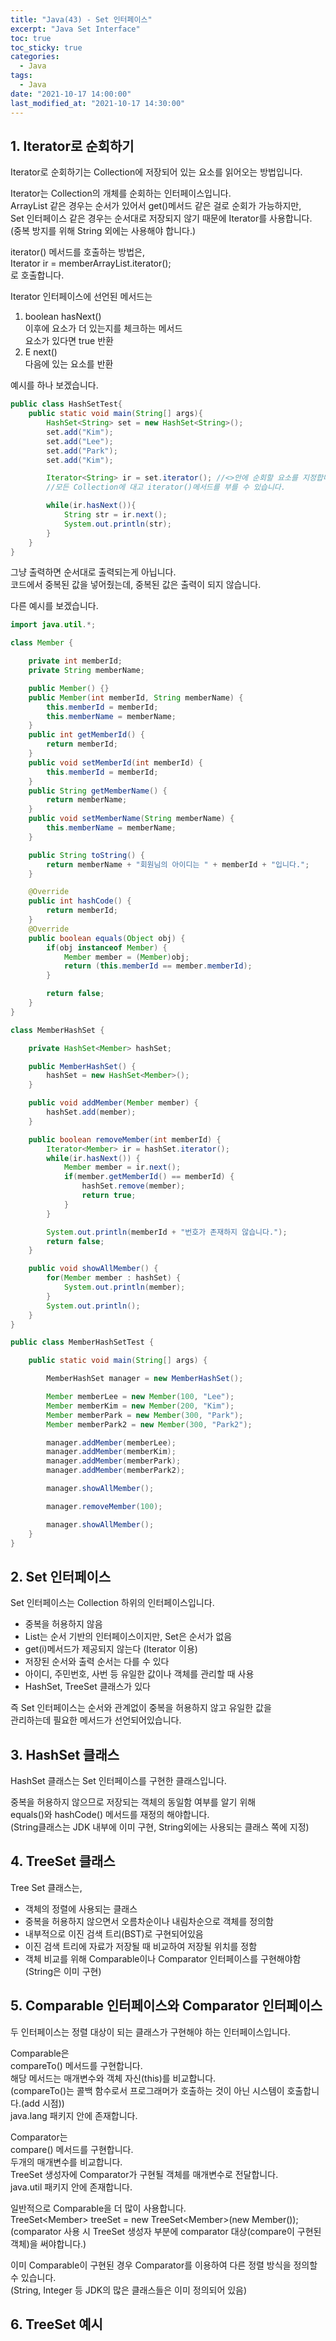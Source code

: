 ```yaml
---
title: "Java(43) - Set 인터페이스"
excerpt: "Java Set Interface"
toc: true
toc_sticky: true
categories:
  - Java
tags:
  - Java
date: "2021-10-17 14:00:00"
last_modified_at: "2021-10-17 14:30:00"
---
```


## 1. Iterator로 순회하기

Iterator로 순회하기는 Collection에 저장되어 있는 요소를 읽어오는 방법입니다.<br/>

Iterator는 Collection의 개체를 순회하는 인터페이스입니다.<br/>
ArrayList 같은 경우는 순서가 있어서 get()메서드 같은 걸로 순회가 가능하지만,<br/>
Set 인터페이스 같은 경우는 순서대로 저장되지 않기 때문에 Iterator를 사용합니다.<br/>
(중복 방지를 위해 String 외에는 사용해야 합니다.)<br/>

iterator() 메서드를 호출하는 방법은,<br/>
Iterator ir = memberArrayList.iterator();<br/>
로 호출합니다.<br/>

Iterator 인터페이스에 선언된 메서드는<br/>

1. boolean hasNext()<br/>
   이후에 요소가 더 있는지를 체크하는 메서드<br/>
   요소가 있다면 true 반환
2. E next()<br/>
   다음에 있는 요소를 반환

예시를 하나 보겠습니다.<br/>

```java
public class HashSetTest{
    public static void main(String[] args){
        HashSet<String> set = new HashSet<String>();
        set.add("Kim");
        set.add("Lee");
        set.add("Park");
        set.add("Kim");

        Iterator<String> ir = set.iterator(); //<>안에 순회할 요소를 지정합니다.
        //모든 Collection에 대고 iterator()메서드를 부를 수 있습니다.

        while(ir.hasNext()){
            String str = ir.next();
            System.out.println(str);
        }
    }
}
```

그냥 출력하면 순서대로 출력되는게 아닙니다.<br/>
코드에서 중복된 값을 넣어줬는데, 중복된 값은 출력이 되지 않습니다.<br/>

다른 예시를 보겠습니다.<br/>

```java
import java.util.*;

class Member {

	private int memberId;
	private String memberName;

	public Member() {}
	public Member(int memberId, String memberName) {
		this.memberId = memberId;
		this.memberName = memberName;
	}
	public int getMemberId() {
		return memberId;
	}
	public void setMemberId(int memberId) {
		this.memberId = memberId;
	}
	public String getMemberName() {
		return memberName;
	}
	public void setMemberName(String memberName) {
		this.memberName = memberName;
	}

	public String toString() {
		return memberName + "회원님의 아이디는 " + memberId + "입니다.";
	}

	@Override
	public int hashCode() {
		return memberId;
	}
	@Override
	public boolean equals(Object obj) {
		if(obj instanceof Member) {
			Member member = (Member)obj;
			return (this.memberId == member.memberId);
		}

		return false;
	}
}

class MemberHashSet {

	private HashSet<Member> hashSet;

	public MemberHashSet() {
		hashSet = new HashSet<Member>();
	}

	public void addMember(Member member) {
		hashSet.add(member);
	}

	public boolean removeMember(int memberId) {
		Iterator<Member> ir = hashSet.iterator();
		while(ir.hasNext()) {
			Member member = ir.next();
			if(member.getMemberId() == memberId) {
				hashSet.remove(member);
				return true;
			}
		}

		System.out.println(memberId + "번호가 존재하지 않습니다.");
		return false;
	}

	public void showAllMember() {
		for(Member member : hashSet) {
			System.out.println(member);
		}
		System.out.println();
	}
}

public class MemberHashSetTest {

	public static void main(String[] args) {

		MemberHashSet manager = new MemberHashSet();

		Member memberLee = new Member(100, "Lee");
		Member memberKim = new Member(200, "Kim");
		Member memberPark = new Member(300, "Park");
		Member memberPark2 = new Member(300, "Park2");

		manager.addMember(memberLee);
		manager.addMember(memberKim);
		manager.addMember(memberPark);
		manager.addMember(memberPark2);

		manager.showAllMember();

		manager.removeMember(100);

		manager.showAllMember();
	}
}
```

## 2. Set 인터페이스

Set 인터페이스는 Collection 하위의 인터페이스입니다.<br/>

- 중복을 허용하지 않음
- List는 순서 기반의 인터페이스이지만, Set은 순서가 없음
- get(i)메서드가 제공되지 않는다 (Iterator 이용)
- 저장된 순서와 출력 순서는 다를 수 있다
- 아이디, 주민번호, 사번 등 유일한 값이나 객체를 관리할 때 사용
- HashSet, TreeSet 클래스가 있다

즉 Set 인터페이스는 순서와 관계없이 중복을 허용하지 않고 유일한 값을<br/>
관리하는데 필요한 메서드가 선언되어있습니다.<br/>

## 3. HashSet 클래스

HashSet 클래스는 Set 인터페이스를 구현한 클래스입니다.<br/>

중복을 허용하지 않으므로 저장되는 객체의 동일함 여부를 알기 위해<br/>
equals()와 hashCode() 메서드를 재정의 해야합니다.<br/>
(String클래스는 JDK 내부에 이미 구현, String외에는 사용되는 클래스 쪽에 지정)<br/>

## 4. TreeSet 클래스

Tree Set 클래스는,<br/>

- 객체의 정렬에 사용되는 클래스
- 중복을 허용하지 않으면서 오름차순이나 내림차순으로 객체를 정의함
- 내부적으로 이진 검색 트리(BST)로 구현되어있음
- 이진 검색 트리에 자료가 저장될 때 비교하여 저장될 위치를 정함
- 객체 비교를 위해 Comparable이나 Comparator 인터페이스를 구현해야함<br/>
  (String은 이미 구현)

## 5. Comparable 인터페이스와 Comparator 인터페이스

두 인터페이스는 정렬 대상이 되는 클래스가 구현해야 하는 인터페이스입니다.<br/>

Comparable은 <br/>
compareTo() 메서드를 구현합니다.<br/>
해당 메서드는 매개변수와 객체 자신(this)를 비교합니다.<br/>
(compareTo()는 콜백 함수로서 프로그래머가 호출하는 것이 아닌 시스템이 호출합니다.(add 시점))<br/>
java.lang 패키지 안에 존재합니다.<br/>

Comparator는 <br/>
compare() 메서드를 구현합니다.<br/>
두개의 매개변수를 비교합니다.<br/>
TreeSet 생성자에 Comparator가 구현될 객체를 매개변수로 전달합니다.<br/>
java.util 패키지 안에 존재합니다.<br/>

일반적으로 Comparable을 더 많이 사용합니다.<br/>
TreeSet\<Member> treeSet = new TreeSet\<Member>(new Member());<br/>
(comparator 사용 시 TreeSet 생성자 부분에 comparator 대상(compare이 구현된 객체)을 써야합니다.)<br/>

이미 Comparable이 구현된 경우 Comparator를 이용하여 다른 정렬 방식을 정의할 수 있습니다.<br/>
(String, Integer 등 JDK의 많은 클래스들은 이미 정의되어 있음)<br/>

## 6. TreeSet 예시
